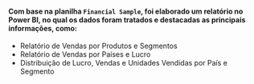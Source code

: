 #### Com base na planilha `Financial Sample`, foi elaborado um relatório no Power BI, no qual os dados foram tratados e destacadas as principais informações, como:

- Relatório de Vendas por Produtos e Segmentos
- Relatório de Vendas por Países e Lucro
- Distribuição de Lucro, Vendas e Unidades Vendidas por País e Segmento
